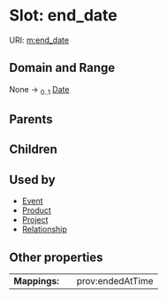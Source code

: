 
# Slot: end_date




URI: [m:end_date](https://codeforde.org/schema/metaend_date)


## Domain and Range

None &#8594;  <sub>0..1</sub> [Date](types/Date.md)

## Parents


## Children


## Used by

 * [Event](Event.md)
 * [Product](Product.md)
 * [Project](Project.md)
 * [Relationship](Relationship.md)

## Other properties

|  |  |  |
| --- | --- | --- |
| **Mappings:** | | prov:endedAtTime |

